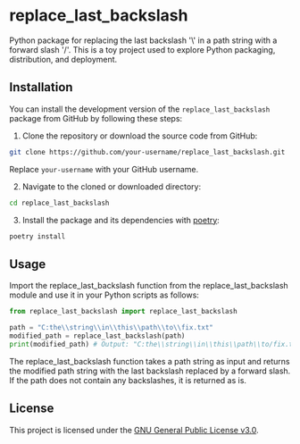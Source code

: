 # replace_last_backslash

Python package for replacing the last backslash '\\' in a path string with a forward slash '/'. This is a toy project used to explore Python packaging, distribution, and deployment.

## Installation

You can install the development version of the `replace_last_backslash` package from GitHub by following these steps:

1. Clone the repository or download the source code from GitHub:

```bash
git clone https://github.com/your-username/replace_last_backslash.git
```

Replace `your-username` with your GitHub username.

2. Navigate to the cloned or downloaded directory:

```bash
cd replace_last_backslash
```

3. Install the package and its dependencies with [poetry](https://python-poetry.org/):

```bash
poetry install
```

## Usage

Import the replace_last_backslash function from the replace_last_backslash module and use it in your Python scripts as follows:

```python
from replace_last_backslash import replace_last_backslash

path = "C:the\\string\\in\\this\\path\\to\\fix.txt"
modified_path = replace_last_backslash(path)
print(modified_path) # Output: "C:the\\string\\in\\this\\path\\to/fix.txt"
```

The replace_last_backslash function takes a path string as input and returns the modified path string with the last backslash replaced by a forward slash. If the path does not contain any backslashes, it is returned as is.

## License

This project is licensed under the [GNU General Public License v3.0](LICENSE).

